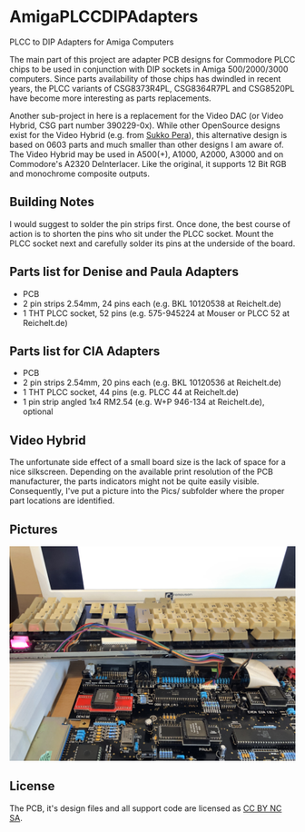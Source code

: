 # AmigaPLCCDIPAdapters
PLCC to DIP Adapters for Amiga Computers

The main part of this project are adapter PCB designs for Commodore PLCC chips to be used in conjunction
with DIP sockets in Amiga 500/2000/3000 computers. Since parts availability of those chips has dwindled in
recent years, the PLCC variants of CSG8373R4PL, CSG8364R7PL and CSG8520PL have become more interesting as
parts replacements.

Another sub-project in here is a replacement for the Video DAC (or Video Hybrid, CSG part number 390229-0x).
While other OpenSource designs exist for the Video Hybrid (e.g. from [Sukko Pera](https://github.com/SukkoPera/OpenAmigaVideoHybrid)), this
alternative design is based on 0603 parts and much smaller than other designs I am aware of. 
The Video Hybrid may be used in A500(+), A1000, A2000, A3000 and on Commodore's A2320 DeInterlacer. Like the
original, it supports 12 Bit RGB and monochrome composite outputs.

## Building Notes

I would suggest to solder the pin strips first. Once done, the best course of action is to shorten the
pins who sit under the PLCC socket. Mount the PLCC socket next and carefully solder its pins at the underside of the board.

## Parts list for Denise and Paula Adapters
- PCB
- 2 pin strips 2.54mm, 24 pins each (e.g. BKL 10120538 at Reichelt.de)
- 1 THT PLCC socket, 52 pins (e.g. 575-945224 at Mouser or PLCC 52 at Reichelt.de)

## Parts list for CIA Adapters
- PCB
- 2 pin strips 2.54mm, 20 pins each (e.g. BKL 10120536 at Reichelt.de)
- 1 THT PLCC socket, 44 pins (e.g. PLCC 44 at Reichelt.de)
- 1 pin strip angled 1x4 RM2.54 (e.g. W+P 946-134 at Reichelt.de), optional

## Video Hybrid

The unfortunate side effect of a small board size is the lack of space for a nice silkscreen. Depending
on the available print resolution of the PCB manufacturer, the parts indicators might not be quite easily
visible. Consequently, I've put a picture into the Pics/ subfolder where the proper part locations are
identified.


## Pictures

![In A500 Board](https://github.com/HenrykRichter/AmigaPLCCDIPAdapters/raw/main/Pics/Installed_A500plus.JPG)

## License
The PCB, it's design files and all support code are licensed as [CC BY NC SA](https://creativecommons.org/licenses/by-nc-sa/4.0/deed.en).
